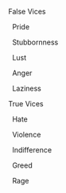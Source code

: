 False Vices

  Pride

  Stubbornness

  Lust

  Anger

  Laziness

  

True Vices

  Hate

  Violence 

  Indifference 

  Greed

  Rage